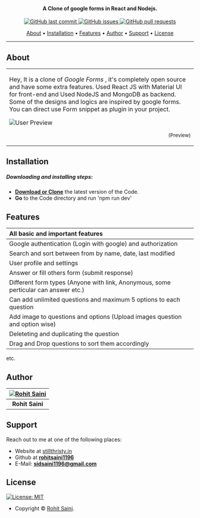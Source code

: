 

<h4 align="center">A Clone of google forms in React and Nodejs.</h4>

<p align="center">
    <a href="https://github.com/ArmynC/ArminC-AutoExec/commits/master">
    <img src="https://img.shields.io/badge/Last%20Commit-July-green?style=flat-square&logo=github&logoColor=white"
         alt="GitHub last commit">
    <a href="https://github.com/ArmynC/ArminC-AutoExec/issues">
    <img src="https://img.shields.io/badge/Open%20Issues-0-red?style=flat-square&logo=github&logoColor=white"
         alt="GitHub issues">
    <a href="https://github.com/ArmynC/ArminC-AutoExec/pulls">
    <img src="https://img.shields.io/badge/Open%20pull%20requests-0-blue?style=flat-square&logo=github&logoColor=whit"
         alt="GitHub pull requests">
    
</p>
      
<p align="center">
  <a href="#about">About</a> •
  <a href="#installation">Installation</a> •
  <a href="#features">Features</a> •
  <a href="#author">Author</a> •
  <a href="#support">Support</a> •
  <a href="#license">License</a>
</p>

---

## About

<table>
<tr>
<td>
  
Hey, It is a clone of _Google Forms_ , it's completely open source and have some extra features. Used React JS with Material UI for front-end and Used NodeJS and MongoDB as backend. Some of the designs and logics are inspired by google forms. You can direct use Form snippet as plugin in your project.  


![User Preview](https://github.com/rohitsaini1196/google-forms/blob/master/screenshots/userview.png)
<p align="right">
<sub>(Preview)</sub>
</p>

</td>
</tr>
</table>

## Installation

##### Downloading and installing steps:
* **[Download or Clone](https://github.com/rohitsaini1196/google-forms.git)** the latest version of the Code.
* **Go** to the Code directory and run 'npm run dev'


## Features
| All basic and important features|
| :------------- | 
| Google authentication (Login with google) and authorization|
| Search and sort between from by name, date, last modified|
| User profile and settings |
| Answer or fill others form (submit response)|
| Different form types (Anyone with link, Anonymous, some perticular can answer etc.)|
| Can add unlimited questions and maximum 5 options to each question|
| Add image to questions and options (Upload images question and option wise)|
| Deleteting and duplicating the question|
| Drag and Drop questions to sort them accordingly|

etc.


## Author

| [![Rohit Saini](http://www.gamerconfig.eu/files/avatars/thumbnail_arminc.png)](https://www.linkedin.com/in/rohitsaini1196/) 	|
|:---------------------------------------------------------------------------------------------------------:	|
|                                            **Rohit Saini**                                            	|

## Support

Reach out to me at one of the following places:

- Website at [stillthristy.in](https://www.stillthristy.in/)
- Github at **[rohitsaini1196](https://github.com/rohitsaini1196)**
- E-Mail: **sidsaini1196@gmail.com**


## License

[![License: MIT](https://img.shields.io/badge/license-MIT-green)](https://github.com/rohitsaini1196/google-forms/blob/master/licence.md)

- Copyright © [Rohit Saini](https://stillthristy.in/ "Rohit Saini").